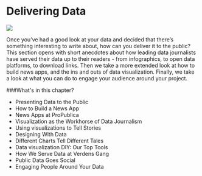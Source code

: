 # Delivering Data

![](http://datajournalismhandbook.org/1.0/en/figs/incoming/06-00-cover.png)

Once you’ve had a good look at your data and decided that there’s something interesting to write about, how can you deliver it to the public? This section opens with short anecdotes about how leading data journalists have served their data up to their readers - from infographics, to open data platforms, to download links. Then we take a more extended look at how to build news apps, and the ins and outs of data visualization. Finally, we take a look at what you can do to engage your audience around your project.

###What's in this chapter?

* Presenting Data to the Public
* How to Build a News App
* News Apps at ProPublica
* Visualization as the Workhorse of Data Journalism
* Using visualizations to Tell Stories
* Designing With Data
* Different Charts Tell Different Tales
* Data visualization DIY: Our Top Tools
* How We Serve Data at Verdens Gang
* Public Data Goes Social
* Engaging People Around Your Data
